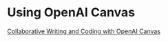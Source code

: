 # Using OpenAI Canvas

[Collaborative Writing and Coding with OpenAI Canvas](https://www.deeplearning.ai/short-courses/collaborative-writing-and-coding-with-openai-canvas/)